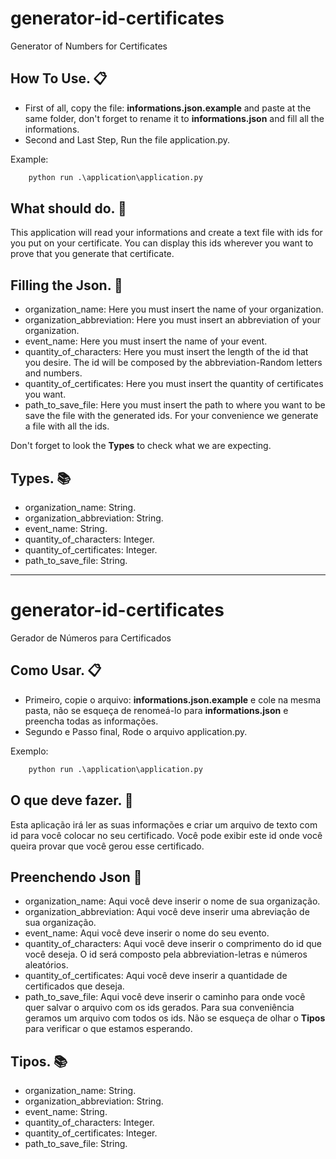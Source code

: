 # generator-id-certificates
Generator of Numbers for Certificates

## How To Use. :clipboard:

- First of all, copy the file: **informations.json.example** and paste at the same folder, don't forget to rename it to **informations.json**  and fill all the informations.
- Second and Last Step, Run the file application.py.

Example:
```python
    python run .\application\application.py
```

## What should do. :confetti_ball:

This application will read your informations and create a text file with ids for you put on your certificate. You can display this ids wherever you want to prove that you generate that certificate.

## Filling the Json. :pencil:

- organization_name: Here you must insert the name of your organization.
- organization_abbreviation: Here you must insert an abbreviation of your organization.
- event_name: Here you must insert the name of your event.
- quantity_of_characters: Here you must insert the length of the id that you desire. The id will be composed by the abbreviation-Random letters and numbers.
- quantity_of_certificates: Here you must insert the quantity of certificates you want.
- path_to_save_file: Here you must insert the path to where you want to be save the file with the generated ids. For your convenience we generate a file with all the ids.

Don't forget to look the **Types** to check what we are expecting.

## Types. :books:

- organization_name: String.
- organization_abbreviation: String.
- event_name: String.
- quantity_of_characters: Integer.
- quantity_of_certificates: Integer.
- path_to_save_file: String.

--------------
# generator-id-certificates
Gerador de Números para Certificados

## Como Usar. :clipboard:

- Primeiro, copie o arquivo: **informations.json.example** e cole na mesma pasta, não se esqueça de renomeá-lo para **informations.json** e preencha todas as informações.
- Segundo e Passo final, Rode o arquivo application.py.

Exemplo:
```python
    python run .\application\application.py
```

## O que deve fazer. :confetti_ball:

Esta aplicação irá ler as suas informações e criar um arquivo de texto com id para você colocar no seu certificado. Você pode exibir este id onde você queira provar que você gerou esse certificado.

## Preenchendo Json :pencil:

- organization_name: Aqui você deve inserir o nome de sua organização.
- organization_abbreviation: Aqui você deve inserir uma abreviação de sua organização.
- event_name: Aqui você deve inserir o nome do seu evento.
- quantity_of_characters: Aqui você deve inserir o comprimento do id que você deseja. O id será composto pela abbreviation-letras e números aleatórios.
- quantity_of_certificates: Aqui você deve inserir a quantidade de certificados que deseja.
- path_to_save_file: Aqui você deve inserir o caminho para onde você quer salvar o arquivo com os ids gerados. Para sua conveniência geramos um arquivo com todos os ids.
Não se esqueça de olhar o **Tipos** para verificar o que estamos esperando.

## Tipos. :books:

- organization_name: String.
- organization_abbreviation: String.
- event_name: String.
- quantity_of_characters: Integer.
- quantity_of_certificates: Integer.
- path_to_save_file: String.
